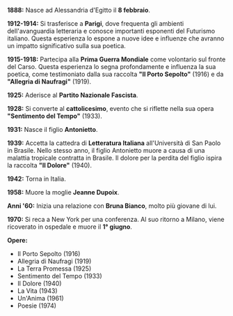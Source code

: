 **1888:** Nasce ad Alessandria d'Egitto il **8 febbraio**.

**1912-1914:** Si trasferisce a **Parigi**, dove frequenta gli ambienti dell'avanguardia letteraria e conosce importanti esponenti del Futurismo italiano. Questa esperienza lo espone a nuove idee e influenze che avranno un impatto significativo sulla sua poetica.

**1915-1918:** Partecipa alla **Prima Guerra Mondiale** come volontario sul fronte del Carso. Questa esperienza lo segna profondamente e influenza la sua poetica, come testimoniato dalla sua raccolta **"Il Porto Sepolto"** (1916) e da **"Allegria di Naufragi"** (1919).

**1925:** Aderisce al **Partito Nazionale Fascista**.

**1928:** Si converte al **cattolicesimo**, evento che si riflette nella sua opera **"Sentimento del Tempo"** (1933).

**1931:** Nasce il figlio **Antonietto**.

**1939:** Accetta la cattedra di **Letteratura Italiana** all'Università di San Paolo in Brasile. Nello stesso anno, il figlio Antonietto muore a causa di una malattia tropicale contratta in Brasile. Il dolore per la perdita del figlio ispira la raccolta **"Il Dolore"** (1940).

**1942:** Torna in Italia.

**1958:** Muore la moglie **Jeanne Dupoix**.

**Anni '60:** Inizia una relazione con **Bruna Bianco**, molto più giovane di lui.

**1970:** Si reca a New York per una conferenza. Al suo ritorno a Milano, viene ricoverato in ospedale e muore il **1° giugno**.

**Opere:**

- Il Porto Sepolto (1916)
- Allegria di Naufragi (1919)
- La Terra Promessa (1925)
- Sentimento del Tempo (1933)
- Il Dolore (1940)
- La Vita (1943)
- Un'Anima (1961)
- Poesie (1974)